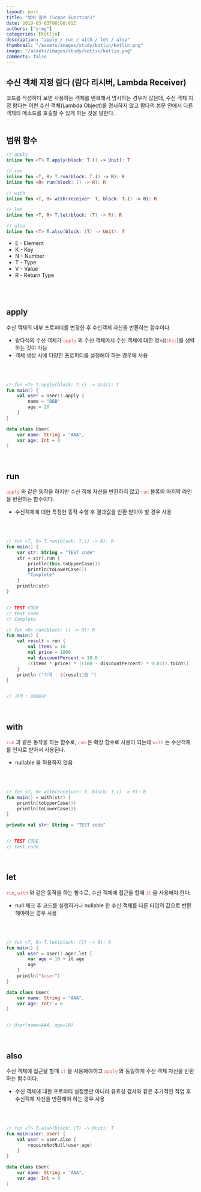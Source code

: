 ```yaml
---
layout: post
title: "범위 함수 (Scope Function)"
date: 2019-03-03T00:00:01Z
authors: ["y-mg"]
categories: [Kotlin]
description: "apply / run / with / let / also"
thumbnail: "/assets/images/study/kotlin/kotlin.png"
image: "/assets/images/study/kotlin/kotlin.png"
comments: false
---
```


## 수신 객체 지정 람다 (람다 리시버, Lambda Receiver)
코드를 작성하다 보면 사용하는 객체를 반복해서 명시하는 경우가 많은데, 수신 객체 지정 람다는 이런 수신 객체(Lambda Object)를 명시하지 않고 람다의 본문 안에서 다른 객체의 메소드를 호출할 수 있게 하는 것을 말한다.
<br/>
<br/>



## 범위 함수
``` kotlin
// apply
inline fun <T> T.apply(block: T.() -> Unit): T

// run
inline fun <T, R> T.run(block: T.() -> R): R
inline fun <R> run(block: () -> R): R

// with
inline fun <T, R> with(receiver: T, block: T.() -> R): R

// let
inline fun <T, R> T.let(block: (T) -> R): R

// also
inline fun <T> T.also(block: (T) -> Unit): T
```
- E - Element
- K - Key
- N - Number
- T - Type
- V - Value
- R - Return Type
<br/>
<br/>



## apply
수신 객체의 내부 프로퍼티를 변경한 후 수신객체 자신을 반환하는 함수이다.
- 람다식의 수신 객체가 <code style="color: #eb5657;">apply</code> 의 수신 객체여서 수신 객체에 대한 명시(<code style="color: #eb5657;">this</code>)를 생략하는 것이 가능
- 객체 생성 시에 다양한 프로퍼티를 설정해야 하는 경우에 사용
<br/>
<br/>

```kotlin
// fun <T> T.apply(block: T.() -> Unit): T
fun main() {
    val user = User().apply {
        name = "BBB"
        age = 20
    }
}

data class User(
    var name: String = "AAA", 
    var age: Int = 0
)
```
<br/>



## run
<code style="color: #eb5657;">apply</code> 와 같은 동작을 하지만 수신 객체 자신을 반환하지 않고 <code style="color: #eb5657;">run</code> 블록의 마지막 라인을 반환하는 함수이다.
- 수신객체에 대한 특정한 동작 수행 후 결과값을 반환 받아야 할 경우 사용
<br/>
<br/>

```kotlin
// fun <T, R> T.run(block: T.() -> R): R
fun main() {
    var str: String = "TEST code"
    str = str?.run {
        println(this.toUpperCase())
        println(toLowerCase())
        "Complete"
    }
    println(str)
}


// TEST CODE
// test code
// Complete
```

```kotlin
// fun <R> run(block: () -> R): R
fun main() {
    val result = run {
        val items = 10
        val price = 1000
        val discountPercent = 10.0
        ((items * price) * ((100 - discountPercent) * 0.01)).toInt()
    }
    println ("가격 : ${result}원 ")
}


// 가격 : 9000원
```
<br/>



## with
<code style="color: #eb5657;">run</code> 과 같은 동작을 하는 함수로, <code style="color: #eb5657;">run</code> 은 확장 함수로 사용이 되는데 <code style="color: #eb5657;">with</code> 는 수신객체를 인자로 받아서 사용된다.
- nullable 을 허용하지 않음
<br/>
<br/>

```kotlin
// fun <T, R> with(receiver: T, block: T.() -> R): R
fun main() = with(str) {
    println(toUpperCase())
    println(toLowerCase())
}

private val str: String = "TEST code"


// TEST CODE
// test code
```
<br/>



## let
<code style="color: #eb5657;">run</code>, <code style="color: #eb5657;">with</code> 와 같은 동작을 하는 함수로, 수신 객체에 접근을 할때 <code style="color: #eb5657;">it</code> 을 사용해야 한다.
- null 체크 후 코드를 실행하거나 nullable 한 수신 객체를 다른 타입의 값으로 반환해야하는 경우 사용
<br/>
<br/>

```kotlin
// fun <T, R> T.let(block: (T) -> R): R
fun main() {
    val user = User().age?.let {
        var age = 10 + it.age
        age
    }
    println("$user")
}

data class User(
    var name: String = "AAA", 
    var age: Int? = 0
)


// User(name=AAA, age=10)
```
<br/>



## also
수신 객체에 접근을 할때 <code style="color: #eb5657;">it</code> 을 사용해야하고 <code style="color: #eb5657;">apply</code> 와 동일하게 수신 객체 자신을 반환하는 함수이다.
- 수신 객체에 대한 프로퍼티 설정뿐만 아니라 유효성 검사와 같은 추가적인 작업 후 수신객체 자신을 반환해야 하는 경우 사용
<br/>
<br/>

```kotlin
// fun <T> T.also(block: (T) -> Unit): T
fun main(user: User) {
    val user = user.also {
        requireNotNull(user.age)
    }
}

data class User(
    var name: String = "AAA", 
    var age: Int = 0
)
```